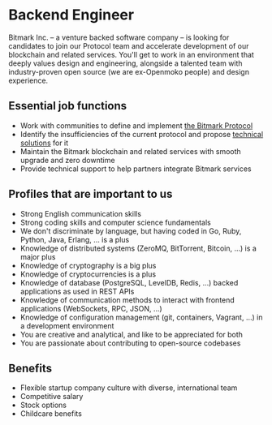 # Backend Engineer

Bitmark Inc. – a venture backed software company – is looking for candidates to join our Protocol team and accelerate development of our blockchain and related services. You'll get to work in an environment that deeply values design and engineering, alongside a talented team with industry-proven open source (we are ex-Openmoko people) and design experience.

## Essential job functions

- Work with communities to define and implement [the Bitmark Protocol](https://bitmark.com/products/bitmark-protocol/faq)
- Identify the insufficiencies of the current protocol and propose [technical solutions](https://docs.bitmark.com/meta/contribute-to-the-protocol#bitmark-upgrade-proposals) for it
- Maintain the Bitmark blockchain and related services with smooth upgrade and zero downtime
- Provide technical support to help partners integrate Bitmark services

## Profiles that are important to us

- Strong English communication skills
- Strong coding skills and computer science fundamentals
- We don't discriminate by language, but having coded in Go, Ruby, Python, Java, Erlang, … is a plus
- Knowledge of distributed systems (ZeroMQ, BitTorrent, Bitcoin, …) is a major plus
- Knowledge of cryptography is a big plus
- Knowledge of cryptocurrencies is a plus
- Knowledge of database (PostgreSQL, LevelDB, Redis, …) backed applications as used in REST APIs
- Knowledge of communication methods to interact with frontend applications (WebSockets, RPC, JSON, …)
- Knowledge of configuration management (git, containers, Vagrant, …) in a development environment
- You are creative and analytical, and like to be appreciated for both
- You are passionate about contributing to open-source codebases

## Benefits

- Flexible startup company culture with diverse, international team
- Competitive salary
- Stock options
- Childcare benefits
